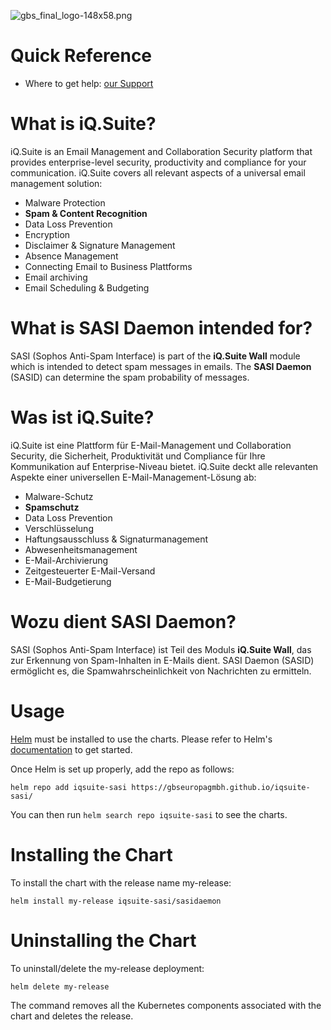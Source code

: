 
![gbs_final_logo-148x58.png](https://gbs.com/wp-content/uploads/2022/04/gbs_final_logo-148x58.png)

# Quick Reference

- Where to get help: [our Support](https://gbs.com/product-support/)

# What is iQ.Suite?

iQ.Suite is an Email Management and Collaboration Security platform that provides enterprise-level security, productivity and compliance for your communication. iQ.Suite covers all relevant aspects of a universal email management solution:

- Malware Protection
- **Spam & Content Recognition**
- Data Loss Prevention
- Encryption
- Disclaimer & Signature Management
- Absence Management
- Connecting Email to Business Plattforms
- Email archiving
- Email Scheduling & Budgeting

# What is SASI Daemon intended for?

SASI (Sophos Anti-Spam Interface) is part of the **iQ.Suite Wall** module which is intended to detect spam messages in emails. The **SASI Daemon** (SASID) can determine the spam probability of messages.

# Was ist iQ.Suite?

iQ.Suite ist eine Plattform für E-Mail-Management und Collaboration Security, die Sicherheit, Produktivität und Compliance für Ihre Kommunikation auf Enterprise-Niveau bietet. iQ.Suite deckt alle relevanten Aspekte einer universellen E-Mail-Management-Lösung ab:

- Malware-Schutz
- **Spamschutz**
- Data Loss Prevention
- Verschlüsselung
- Haftungsausschluss & Signaturmanagement
- Abwesenheitsmanagement
- E-Mail-Archivierung
- Zeitgesteuerter E-Mail-Versand
- E-Mail-Budgetierung

# Wozu dient SASI Daemon?

SASI (Sophos Anti-Spam Interface) ist Teil des Moduls **iQ.Suite Wall**, das zur Erkennung von Spam-Inhalten in E-Mails dient. SASI Daemon (SASID) ermöglicht es, die Spamwahrscheinlichkeit von Nachrichten zu ermitteln.

# Usage

[Helm](https://helm.sh/) must be installed to use the charts. Please refer to Helm's [documentation](https://helm.sh/docs/) to get started.

Once Helm is set up properly, add the repo as follows:
```
helm repo add iqsuite-sasi https://gbseuropagmbh.github.io/iqsuite-sasi/
```

You can then run ```helm search repo iqsuite-sasi``` to see the charts.

# Installing the Chart
 To install the chart with the release name my-release:
 
  ```helm install my-release iqsuite-sasi/sasidaemon ```
  
# Uninstalling the Chart  
To uninstall/delete the my-release deployment:

 ```helm delete my-release ```
 
 The command removes all the Kubernetes components associated with the chart and deletes the release.
